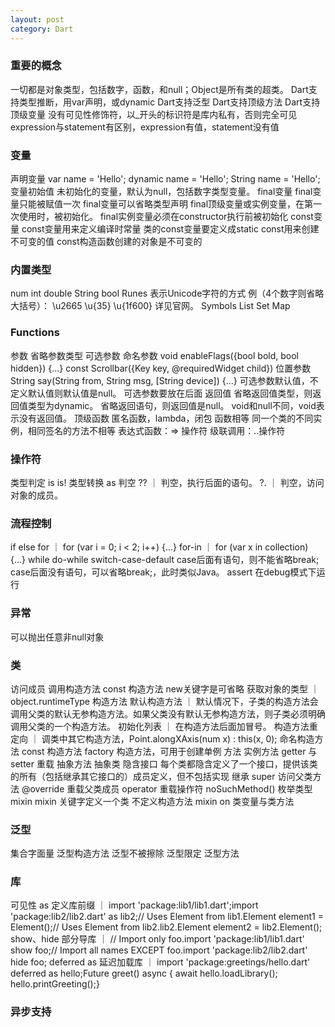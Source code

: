 ```yaml
---
layout: post
category: Dart
---
```


### 重要的概念
一切都是对象类型，包括数字，函数，和null；Object是所有类的超类。
Dart支持类型推断，用var声明，或dynamic
Dart支持泛型
Dart支持顶级方法
Dart支持顶级变量
没有可见性修饰符，以_开头的标识符是库内私有，否则完全可见
expression与statement有区别，expression有值，statement没有值

### 变量
声明变量
    var name = 'Hello';
    dynamic name = 'Hello';
    String name = 'Hello';
变量初始值
    未初始化的变量，默认为null，包括数字类型变量。
final变量
    final变量只能被赋值一次
    final变量可以省略类型声明
    final顶级变量或实例变量，在第一次使用时，被初始化。
    final实例变量必须在constructor执行前被初始化
const变量
    const变量用来定义编译时常量
    类的const变量要定义成static
    const用来创建不可变的值
    const构造函数创建的对象是不可变的

### 内置类型
num
int
double
String
bool
Runes
    表示Unicode字符的方式
    例（4个数字则省略大括号）：
        \u2665
        \u{35}
        \u{1f600}
    详见官网。
Symbols
List
Set
Map
### Functions
参数
    省略参数类型
    可选参数
        命名参数
            void enableFlags({bool bold, bool hidden}) {...}
            const Scrollbar({Key key, @requiredWidget child})
        位置参数
            String say(String from, String msg, [String device]) {...}
        可选参数默认值，不定义默认值则默认值是null。
        可选参数要放在后面
返回值
    省略返回值类型，则返回值类型为dynamic。
    省略返回语句，则返回值是null。
    void和null不同，void表示没有返回值。
顶级函数
匿名函数，lambda，闭包
函数相等
    同一个类的不同实例，相同签名的方法不相等
表达式函数：=> 操作符
级联调用：..操作符
### 操作符
类型判定
    is
    is!
类型转换
    as
判空
    ??
    ｜ 判空，执行后面的语句。
    ?.
    ｜ 判空，访问对象的成员。
### 流程控制
if else
for
｜ for (var i = 0; i < 2; i++) {...}
for-in
｜ for (var x in collection) {...}
while
do-while
switch-case-default
    case后面有语句，则不能省略break;
    case后面没有语句，可以省略break;，此时类似Java。
assert
    在debug模式下运行
### 异常
可以抛出任意非null对象
### 类
访问成员
调用构造方法
    const 构造方法
    new关键字是可省略
获取对象的类型
｜ object.runtimeType
构造方法
    默认构造方法
    ｜ 默认情况下，子类的构造方法会调用父类的默认无参构造方法。如果父类没有默认无参构造方法，则子类必须明确调用父类的一个构造方法。
    初始化列表
    ｜ 在构造方法后面加冒号。
    构造方法重定向
    ｜ 调类中其它构造方法，Point.alongXAxis(num x) : this(x, 0);
    命名构造方法
    const 构造方法
    factory 构造方法，可用于创建单例
方法
    实例方法
    getter 与 setter 重载
    抽象方法
    抽象类
    隐含接口
        每个类都隐含定义了一个接口，提供该类的所有（包括继承其它接口的）成员定义，但不包括实现
    继承
        super 访问父类方法
        @override 重载父类成员
        operator 重载操作符
        noSuchMethod()
    枚举类型
    mixin
        mixin 关键字定义一个类
        不定义构造方法
        mixin on
    类变量与类方法
### 泛型
集合字面量
泛型构造方法
泛型不被擦除
泛型限定
泛型方法
### 库
可见性
as 定义库前缀
｜ import 'package:lib1/lib1.dart';import 'package:lib2/lib2.dart' as lib2;// Uses Element from lib1.Element element1 = Element();// Uses Element from lib2.lib2.Element element2 = lib2.Element();
show、hide 部分导库
｜ // Import only foo.import 'package:lib1/lib1.dart' show foo;// Import all names EXCEPT foo.import 'package:lib2/lib2.dart' hide foo;
deferred as 延迟加载库
｜ import 'package:greetings/hello.dart' deferred as hello;Future greet() async { await hello.loadLibrary(); hello.printGreeting();}
### 异步支持
